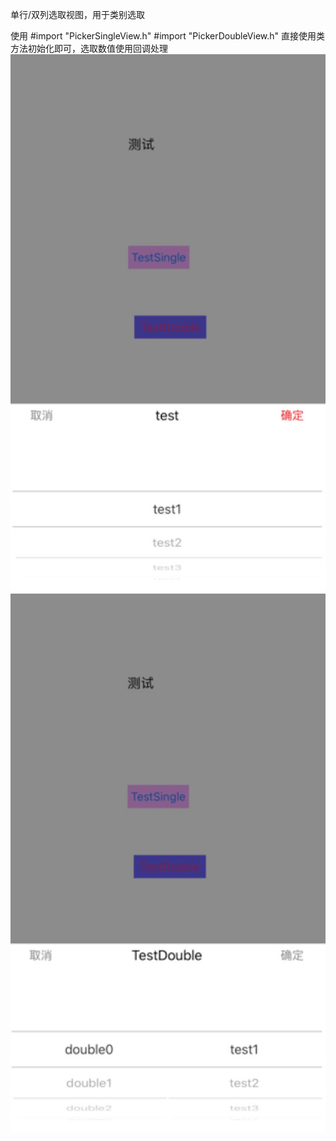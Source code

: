 单行/双列选取视图，用于类别选取

使用
#import "PickerSingleView.h"
#import "PickerDoubleView.h"
直接使用类方法初始化即可，选取数值使用回调处理
![](https://github.com/xurenzhong/PickSingleView/blob/master/PickViewDemo/WechatIMG7.jpeg 
)
![](https://github.com/xurenzhong/PickSingleView/blob/master/PickViewDemo/WechatIMG8.jpeg 
)  
